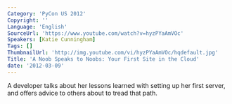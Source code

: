 ```yaml
---
Category: 'PyCon US 2012'
Copyright: ''
Language: 'English'
SourceUrl: 'https://www.youtube.com/watch?v=hyzPYaAmVOc'
Speakers: [Katie Cunningham]
Tags: []
ThumbnailUrl: 'http://img.youtube.com/vi/hyzPYaAmVOc/hqdefault.jpg'
Title: 'A Noob Speaks to Noobs: Your First Site in the Cloud'
date: '2012-03-09'
---
```

A developer talks about her lessons learned with setting up her first server,
and offers advice to others about to tread that path.


